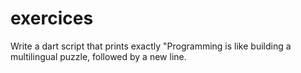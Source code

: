 # exercices

Write a dart script that prints exactly "Programming is like building a multilingual puzzle, followed by a new line.
